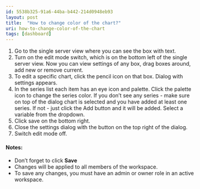 ```yaml
---
id: 5538b325-91a6-44ba-b442-214d0948eb93
layout: post
title:  "How to change color of the chart?"
uri: how-to-change-color-of-the-chart
tags: [dashboard]
---
```


1.  Go to the single server view where you can see the box with text.
2.  Turn on the edit mode switch, which is on the bottom left of the single server view. Now you can view settings of any box, drag boxes around, add new or remove current.
3.  To edit a specific chart, click the pencil icon on that box. Dialog with settings appears.
4.  In the series list each item has an eye icon and palette. Click the palette icon to change the series color. If you don’t see any series - make sure on top of the dialog chart is selected and you have added at least one series. If not - just click the Add button and it will be added. Select a variable from the dropdown.
5.  Click save on the bottom right.
6.  Close the settings dialog with the button on the top right of the dialog.
7.  Switch edit mode off.

<!--more-->

#### Notes:

*   Don’t forget to click **Save**
*   Changes will be applied to all members of the workspace.
*   To save any changes, you must have an admin or owner role in an active workspace.